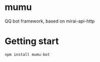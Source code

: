 # mumu
QQ bot framework, based on mirai-api-http

# Getting start

```shell
npm install mumu-bot
```